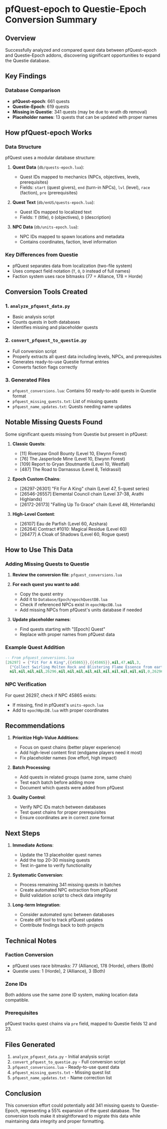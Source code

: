 # pfQuest-epoch to Questie-Epoch Conversion Summary

## Overview
Successfully analyzed and compared quest data between pfQuest-epoch and Questie-Epoch addons, discovering significant opportunities to expand the Questie database.

## Key Findings

### Database Comparison
- **pfQuest-epoch**: 661 quests
- **Questie-Epoch**: 619 quests
- **Missing in Questie**: 341 quests (may be due to wrath db removal)
- **Placeholder names**: 13 quests that can be updated with proper names

## How pfQuest-epoch Works

### Data Structure
pfQuest uses a modular database structure:

1. **Quest Data** (`db/quests-epoch.lua`):
   - Quest IDs mapped to mechanics (NPCs, objectives, levels, prerequisites)
   - Fields: `start` (quest givers), `end` (turn-in NPCs), `lvl` (level), `race` (faction), `pre` (prerequisites)

2. **Quest Text** (`db/enUS/quests-epoch.lua`):
   - Quest IDs mapped to localized text
   - Fields: `T` (title), `O` (objectives), `D` (description)

3. **NPC Data** (`db/units-epoch.lua`):
   - NPC IDs mapped to spawn locations and metadata
   - Contains coordinates, faction, level information

### Key Differences from Questie
- pfQuest separates data from localization (two-file system)
- Uses compact field notation (`T`, `O`, `D` instead of full names)
- Faction system uses race bitmasks (77 = Alliance, 178 = Horde)

## Conversion Tools Created

### 1. `analyze_pfquest_data.py`
- Basic analysis script
- Counts quests in both databases
- Identifies missing and placeholder quests

### 2. `convert_pfquest_to_questie.py`
- Full conversion script
- Properly extracts all quest data including levels, NPCs, and prerequisites
- Generates ready-to-use Questie format entries
- Converts faction flags correctly

### 3. Generated Files
- `pfquest_conversions.lua`: Contains 50 ready-to-add quests in Questie format
- `pfquest_missing_quests.txt`: List of missing quests
- `pfquest_name_updates.txt`: Quests needing name updates

## Notable Missing Quests Found

Some significant quests missing from Questie but present in pfQuest:

1. **Classic Quests**:
   - [11] Riverpaw Gnoll Bounty (Level 10, Elwynn Forest)
   - [76] The Jasperlode Mine (Level 10, Elwynn Forest)
   - [109] Report to Gryan Stoutmantle (Level 10, Westfall)
   - [487] The Road to Darnassus (Level 8, Teldrassil)

2. **Epoch Custom Chains**:
   - [26297-26301] "Fit For A King" chain (Level 47, 5-quest series)
   - [26546-26557] Elemental Council chain (Level 37-38, Arathi Highlands)
   - [26172-26173] "Falling Up To Grace" chain (Level 48, Hinterlands)

3. **High-Level Content**:
   - [26107] Eau de Parfish (Level 60, Azshara)
   - [26264] Contract #1010: Magical Residue (Level 60)
   - [26477] A Cloak of Shadows (Level 60, Rogue quest)

## How to Use This Data

### Adding Missing Quests to Questie

1. **Review the conversion file**: `pfquest_conversions.lua`
2. **For each quest you want to add**:
   - Copy the quest entry
   - Add it to `Database/Epoch/epochQuestDB.lua`
   - Check if referenced NPCs exist in `epochNpcDB.lua`
   - Add missing NPCs from pfQuest's units database if needed

3. **Update placeholder names**:
   - Find quests starting with "[Epoch] Quest"
   - Replace with proper names from pfQuest data

### Example Quest Addition
```lua
-- From pfquest_conversions.lua
[26297] = {"Fit For A King",{{45865}},{{45865}},nil,47,nil,3,
  {"Collect Swirling Molten Rock and Blistering Flame Essence from earth and fire elementals within the Searing Gorge."},
  nil,nil,nil,nil,26296,nil,nil,nil,nil,nil,nil,nil,nil,nil,nil,0,26296,nil,nil,nil,nil,nil}, -- Level 47, pfQuest-epoch
```

### NPC Verification
For quest 26297, check if NPC 45865 exists:
- If missing, find in pfQuest's `units-epoch.lua`
- Add to `epochNpcDB.lua` with proper coordinates

## Recommendations

1. **Prioritize High-Value Additions**:
   - Focus on quest chains (better player experience)
   - Add high-level content first (endgame players need it most)
   - Fix placeholder names (low effort, high impact)

2. **Batch Processing**:
   - Add quests in related groups (same zone, same chain)
   - Test each batch before adding more
   - Document which quests were added from pfQuest

3. **Quality Control**:
   - Verify NPC IDs match between databases
   - Test quest chains for proper prerequisites
   - Ensure coordinates are in correct zone format

## Next Steps

1. **Immediate Actions**:
   - Update the 13 placeholder quest names
   - Add the top 20-30 missing quests
   - Test in-game to verify functionality

2. **Systematic Conversion**:
   - Process remaining 341 missing quests in batches
   - Create automated NPC extraction from pfQuest
   - Build validation script to check data integrity

3. **Long-term Integration**:
   - Consider automated sync between databases
   - Create diff tool to track pfQuest updates
   - Contribute findings back to both projects

## Technical Notes

### Faction Conversion
- pfQuest uses race bitmasks: 77 (Alliance), 178 (Horde), others (Both)
- Questie uses: 1 (Horde), 2 (Alliance), 3 (Both)

### Zone IDs
Both addons use the same zone ID system, making location data compatible.

### Prerequisites
pfQuest tracks quest chains via `pre` field, mapped to Questie fields 12 and 23.

## Files Generated
1. `analyze_pfquest_data.py` - Initial analysis script
2. `convert_pfquest_to_questie.py` - Full conversion script
3. `pfquest_conversions.lua` - Ready-to-use quest data
4. `pfquest_missing_quests.txt` - Missing quest list
5. `pfquest_name_updates.txt` - Name correction list

## Conclusion
This conversion effort could potentially add 341 missing quests to Questie-Epoch, representing a 55% expansion of the quest database. The conversion tools make it straightforward to migrate this data while maintaining data integrity and proper formatting.